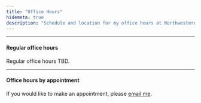 ```yaml
---
title: "Office Hours"
hidemeta: true
description: "Schedule and location for my office hours at Northwestern University."
---
```


--- 

#### Regular office hours

Regular office hours TBD. 

---

#### Office hours by appointment

If you would like to make an appointment, please [email me](cdavis@u.northestern.edu).
